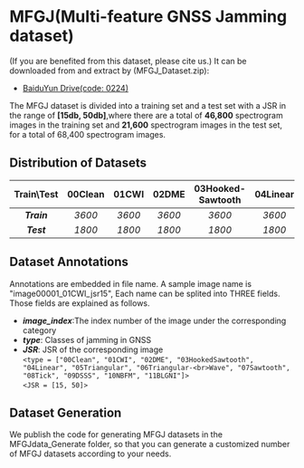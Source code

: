 # MFGJ(Multi-feature GNSS Jamming dataset)
(If you are benefited from this dataset, please cite us.) It can be downloaded from and extract by (MFGJ_Dataset.zip):  
  * [BaiduYun Drive(code: 0224)](https://pan.baidu.com/s/1AmDVWar6LDd4oIWqy3Hi7Q)

  The MFGJ dataset is divided into a training set and a test set with a JSR in the range of **[15db, 50db]**,where there are a total of **46,800** spectrogram images in the training set and **21,600** spectrogram images in the test set, for a total of 68,400 spectrogram images. 
## Distribution of Datasets
Train\Test | 00Clean | 01CWI | 02DME | 03Hooked-<br>Sawtooth | 04Linear | 05Triangular | 06Triangular-<br>Wave | 07Sawtooth | 08Tick | 09DSSS | 10NBFM | 11BLGNI
 :----: | :----: | :----: | :----: | :----: | :----: | :----: | :----: | :----: | :----: | :----: | :----: | :----: |
***Train*** |*3600*|*3600*|*3600*|*3600*|*3600*|*7200*|*3600*|*3600*|*3600*|*3600*|*3600*|*3600* 
***Test***  |*1800*|*1800*|*1800*|*1800*|*1800*|*1800*|*1800*|*1800*|*1800*|*1800*|*1800*|*1800*
## Dataset Annotations
  Annotations are embedded in file name. 
  A sample image name is "image00001_01CWI_jsr15", Each name can be splited into THREE fields. Those fields are explained as follows.  
 * ***image_index***:The index number of the image under the corresponding category  
 * ***type***: Classes of jamming in GNSS
 * ***JSR***: JSR of the corresponding image  
  `<type = ["00Clean", "01CWI", "02DME", "03HookedSawtooth", "04Linear", "05Triangular", "06Triangular-<br>Wave", "07Sawtooth", "08Tick", "09DSSS", "10NBFM", "11BLGNI"]>`  
 `<JSR = [15, 50]>`  
## Dataset Generation
  We publish the code for generating MFGJ datasets in the MFGJdata_Generate folder, so that you can generate a customized number of MFGJ datasets according to your needs.  
